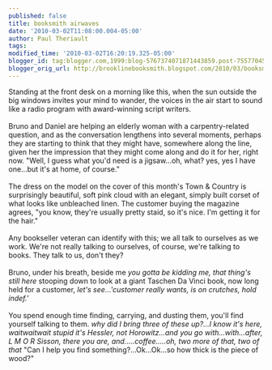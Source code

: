 ```yaml
---
published: false
title: booksmith airwaves
date: '2010-03-02T11:08:00.004-05:00'
author: Paul Theriault
tags: 
modified_time: '2010-03-02T16:20:19.325-05:00'
blogger_id: tag:blogger.com,1999:blog-5767374071871443859.post-7557704564601020259
blogger_orig_url: http://brooklinebooksmith.blogspot.com/2010/03/booksmith-airwaves.html
---
```


Standing at the front desk on a morning like this, when the sun outside the big windows invites your mind to wander, the voices in the air start to sound like a radio program with award-winning script writers. <br /><br />Bruno and Daniel are helping an elderly woman with a carpentry-related question, and as the conversation lengthens into several moments, perhaps they are starting to think that they might have, somewhere along the line, given her the impression that they might come along and do it for her, right now. "Well, I guess what you'd need is a jigsaw...oh, what? yes, yes I have one...but it's at home, of course."<br /><br />The dress on the model on the cover of this month's Town & Country is surprisingly beautiful, soft pink cloud with an elegant, simply built corset of what looks like unbleached linen. The customer buying the magazine agrees, "you know, they're usually pretty staid, so it's nice. I'm getting it for the hair."<br /><br />Any bookseller veteran can identify with this; we all talk to ourselves as we work.  We're not really talking to ourselves, of course, we're talking to books. They talk to us, don't they?<br /><br />Bruno, under his breath, beside me <em>you gotta be kidding me, that thing's still here</em> stooping down to look at a giant Taschen Da Vinci book, now long held for a customer, <em>let's see...'customer really wants, is on crutches, hold indef.' </em><br /><br />You spend enough time finding, carrying, and dusting them, you'll find yourself talking to them. <em>why did I bring three of these up?...I know it's here, waitwaitwait stupid it's Hessler, not Horowitz...and you go with...with...after, L M O R Sisson, there you are, and.....coffee.....oh, two more of that, two of that</em> "Can I help you find something?...Ok...Ok...so how thick is the piece of wood?"